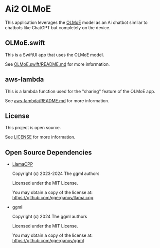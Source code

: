 # Ai2 OLMoE

This application leverages the [OLMoE](https://huggingface.co/collections/allenai/olmoe-66cf678c047657a30c8cd3da) model as an Ai chatbot similar to chatbots like ChatGPT but completely on the device.

## OLMoE.swift

This is a SwiftUI app that uses the OLMoE model.

See [OLMoE.swift/README.md](OLMoE.swift/README.md) for more information.

## aws-lambda

This is a lambda function used for the "sharing" feature of the OLMoE app.

See [aws-lambda/README.md](aws-lambda/README.md) for more information.

## License

This project is open source.

See [LICENSE](LICENSE) for more information.

## Open Source Dependencies

- [LlamaCPP](https://github.com/ggerganov/llama.cpp)

    Copyright (c) 2023-2024 The ggml authors

    Licensed under the MIT License.

    You may obtain a copy of the license at:
    <https://github.com/ggerganov/llama.cpp>

- ggml

    Copyright (c) 2024 The ggml authors

    Licensed under the MIT License.

    You may obtain a copy of the license at:
    <https://github.com/ggerganov/ggml>



